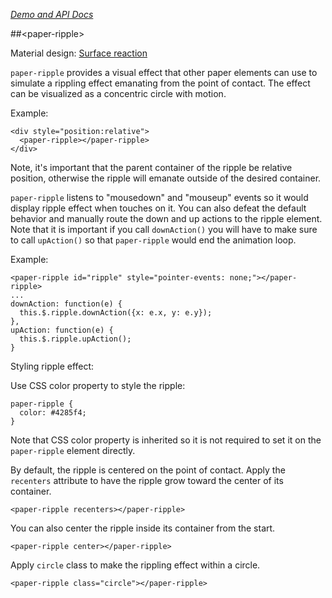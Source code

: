 
<!---

This README is automatically generated from the comments in these files:
paper-ripple.html

Edit those files, and our readme bot will duplicate them over here!
Edit this file, and the bot will squash your changes :)

-->

_[Demo and API Docs](https://elements.polymer-project.org/elements/paper-ripple)_


##&lt;paper-ripple&gt;


Material design: [Surface reaction](https://www.google.com/design/spec/animation/responsive-interaction.html#responsive-interaction-surface-reaction)

`paper-ripple` provides a visual effect that other paper elements can
use to simulate a rippling effect emanating from the point of contact.  The
effect can be visualized as a concentric circle with motion.

Example:

    <div style="position:relative">
      <paper-ripple></paper-ripple>
    </div>

Note, it's important that the parent container of the ripple be relative position, otherwise
the ripple will emanate outside of the desired container.

`paper-ripple` listens to "mousedown" and "mouseup" events so it would display ripple
effect when touches on it.  You can also defeat the default behavior and
manually route the down and up actions to the ripple element.  Note that it is
important if you call `downAction()` you will have to make sure to call
`upAction()` so that `paper-ripple` would end the animation loop.

Example:

    <paper-ripple id="ripple" style="pointer-events: none;"></paper-ripple>
    ...
    downAction: function(e) {
      this.$.ripple.downAction({x: e.x, y: e.y});
    },
    upAction: function(e) {
      this.$.ripple.upAction();
    }

Styling ripple effect:

  Use CSS color property to style the ripple:

    paper-ripple {
      color: #4285f4;
    }

  Note that CSS color property is inherited so it is not required to set it on
  the `paper-ripple` element directly.

By default, the ripple is centered on the point of contact.  Apply the `recenters`
attribute to have the ripple grow toward the center of its container.

    <paper-ripple recenters></paper-ripple>

You can also  center the ripple inside its container from the start.

    <paper-ripple center></paper-ripple>

Apply `circle` class to make the rippling effect within a circle.

    <paper-ripple class="circle"></paper-ripple>


